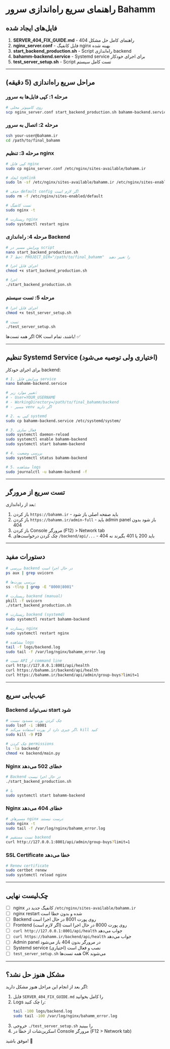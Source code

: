 # راهنمای سریع راه‌اندازی سرور Bahamm

## فایل‌های ایجاد شده

1. **SERVER_404_FIX_GUIDE.md** - راهنمای کامل حل مشکل 404
2. **nginx_server.conf** - فایل کانفیگ nginx بهینه شده
3. **start_backend_production.sh** - Script راه‌اندازی backend
4. **bahamm-backend.service** - Systemd service برای اجرای خودکار
5. **test_server_setup.sh** - Script تست کامل سیستم

---

## مراحل سریع راه‌اندازی (5 دقیقه)

### مرحله 1: کپی فایل‌ها به سرور

```bash
# روی کامپیوتر محلی
scp nginx_server.conf start_backend_production.sh bahamm-backend.service test_server_setup.sh your-user@bahamm.ir:/path/to/final_bahamm/
```

### مرحله 2: اتصال به سرور

```bash
ssh your-user@bahamm.ir
cd /path/to/final_bahamm
```

### مرحله 3: تنظیم nginx

```bash
# کپی فایل nginx
sudo cp nginx_server.conf /etc/nginx/sites-available/bahamm.ir

# ایجاد symlink
sudo ln -sf /etc/nginx/sites-available/bahamm.ir /etc/nginx/sites-enabled/

# حذف default config اگر لازم است
sudo rm -f /etc/nginx/sites-enabled/default

# تست کانفیگ
sudo nginx -t

# ریستارت nginx
sudo systemctl restart nginx
```

### مرحله 4: راه‌اندازی Backend

```bash
# ویرایش مسیر در script
nano start_backend_production.sh
# خط 7: PROJECT_DIR="/path/to/final_bahamm"  را تغییر دهید

# اجرای قابل اجرا
chmod +x start_backend_production.sh

# اجرا
./start_backend_production.sh
```

### مرحله 5: تست سیستم

```bash
# اجرای قابل اجرا
chmod +x test_server_setup.sh

# تست
./test_server_setup.sh
```

اگر همه تست‌ها OK باشند، تمام است! ✅

---

## تنظیم Systemd Service (اختیاری ولی توصیه می‌شود)

برای اجرای خودکار backend:

```bash
# 1. ویرایش فایل service
nano bahamm-backend.service

# تغییر موارد زیر:
# - User=YOUR_USERNAME
# - WorkingDirectory=/path/to/final_bahamm/backend
# - مسیر venv اگر دارید

# 2. کپی به systemd
sudo cp bahamm-backend.service /etc/systemd/system/

# 3. فعال سازی
sudo systemctl daemon-reload
sudo systemctl enable bahamm-backend
sudo systemctl start bahamm-backend

# 4. بررسی وضعیت
sudo systemctl status bahamm-backend

# 5. مشاهده logs
sudo journalctl -u bahamm-backend -f
```

---

## تست سریع از مرورگر

بعد از راه‌اندازی:

1. باز کردن `https://bahamm.ir` - باید صفحه اصلی باز شود
2. باز کردن `https://bahamm.ir/admin-full` - باید admin panel باز شود بدون 404
3. باز کردن Console مرورگر (F12) > Network tab
4. چک کردن درخواست‌های `/backend/api/...` - باید 200 یا 401 بگیرند نه 404

---

## دستورات مفید

```bash
# بررسی backend در حال اجرا است
ps aux | grep uvicorn

# بررسی پورت‌ها
ss -tlnp | grep -E "8000|8001"

# ریستارت backend (manual)
pkill -f uvicorn
./start_backend_production.sh

# ریستارت backend (systemd)
sudo systemctl restart bahamm-backend

# ریستارت nginx
sudo systemctl restart nginx

# مشاهده logs
tail -f logs/backend.log
sudo tail -f /var/log/nginx/bahamm_error.log

# تست API از command line
curl http://127.0.0.1:8001/api/health
curl https://bahamm.ir/backend/api/health
curl https://bahamm.ir/backend/api/admin/group-buys?limit=1
```

---

## عیب‌یابی سریع

### Backend نمی‌تواند start شود
```bash
# چک کردن پورت مسدود نیست
sudo lsof -i :8001
# اگر چیزی دارد از پورت استفاده می‌کند، kill کنید
sudo kill -9 PID

# چک کردن permissions
ls -la backend/
chmod +x backend/main.py
```

### Nginx خطای 502 می‌دهد
```bash
# Backend در حال اجرا نیست
./start_backend_production.sh

# یا
sudo systemctl start bahamm-backend
```

### Nginx خطای 404 می‌دهد
```bash
# مسیرهای nginx درست نیستند
sudo nginx -t
sudo tail -f /var/log/nginx/bahamm_error.log

# تست مستقیم backend
curl http://127.0.0.1:8001/api/admin/group-buys?limit=1
```

### SSL Certificate خطا می‌دهد
```bash
# Renew certificate
sudo certbot renew
sudo systemctl reload nginx
```

---

## چک‌لیست نهایی

- [ ] nginx کانفیگ جدید در `/etc/nginx/sites-available/bahamm.ir`
- [ ] nginx restart شده و بدون خطا است
- [ ] Backend روی پورت 8001 در حال اجرا است
- [ ] Frontend روی پورت 8000 در حال اجرا است (اگر لازم است)
- [ ] `curl http://127.0.0.1:8001/api/health` جواب می‌دهد
- [ ] `curl https://bahamm.ir/backend/api/health` جواب می‌دهد
- [ ] Admin panel در مرورگر بدون 404 باز می‌شود
- [ ] Systemd service نصب و فعال است (اختیاری)
- [ ] `test_server_setup.sh` همه تست‌ها OK می‌شوند

---

## مشکل هنوز حل نشد؟

اگر بعد از انجام این مراحل هنوز مشکل دارید:

1. فایل `SERVER_404_FIX_GUIDE.md` را کامل بخوانید
2. Logs را چک کنید:
   ```bash
   tail -100 logs/backend.log
   sudo tail -100 /var/log/nginx/bahamm_error.log
   ```
3. خروجی `./test_server_setup.sh` را ببینید
4. اسکرین‌شات از خطا در Console مرورگر (F12 > Network tab)

موفق باشید! 🚀

